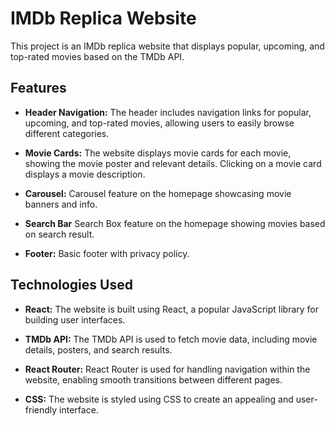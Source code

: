 # IMDb Replica Website

This project is an IMDb replica website that displays popular, upcoming, and top-rated movies based on the TMDb API.

## Features

- **Header Navigation:** The header includes navigation links for popular, upcoming, and top-rated movies, allowing users to easily browse different categories.

- **Movie Cards:** The website displays movie cards for each movie, showing the movie poster and relevant details. Clicking on a movie card displays a movie description.

- **Carousel:** Carousel feature on the homepage showcasing movie banners and info.

- **Search Bar** Search Box feature on the homepage showing movies based on search result. 

- **Footer:** Basic footer with privacy policy.

## Technologies Used

- **React:** The website is built using React, a popular JavaScript library for building user interfaces.

- **TMDb API:** The TMDb API is used to fetch movie data, including movie details, posters, and search results.

- **React Router:** React Router is used for handling navigation within the website, enabling smooth transitions between different pages.

- **CSS:** The website is styled using CSS to create an appealing and user-friendly interface.



